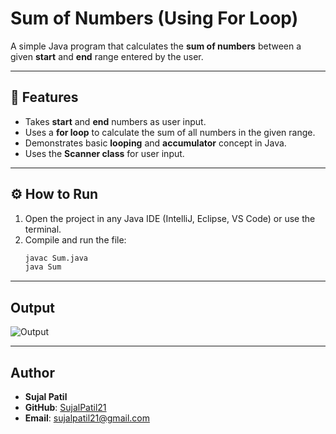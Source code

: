 # Sum of Numbers (Using For Loop)

A simple Java program that calculates the **sum of numbers** between a given **start** and **end** range entered by the user.  

---

## 🧮 Features
- Takes **start** and **end** numbers as user input.  
- Uses a **for loop** to calculate the sum of all numbers in the given range.  
- Demonstrates basic **looping** and **accumulator** concept in Java.  
- Uses the **Scanner class** for user input.  

---

## ⚙️ How to Run
1. Open the project in any Java IDE (IntelliJ, Eclipse, VS Code) or use the terminal.  
2. Compile and run the file:  
   ```bash
   javac Sum.java
   java Sum


---

## Output
![Output](Output.png)

---

## Author
- **Sujal Patil**  
- **GitHub**: [SujalPatil21](https://github.com/SujalPatil21)  
- **Email**: sujalpatil21@gmail.com  

